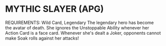 # MYTHIC SLAYER (APG)
REQUIREMENTS: Wild Card, Legendary
The legendary hero has become the avatar of death. She ignores the Unstoppable Ability whenever her Action Card is a face card. Whenever she's dealt a Joker, opponents cannot make Soak rolls against her attacks!